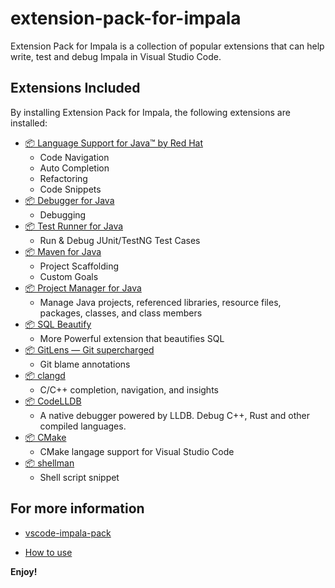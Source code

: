 # extension-pack-for-impala

Extension Pack for Impala is a collection of popular extensions that can help write, test and debug Impala in Visual Studio Code.

## Extensions Included

By installing Extension Pack for Impala, the following extensions are installed:

- [📦 Language Support for Java™ by Red Hat ](https://marketplace.visualstudio.com/items?itemName=redhat.java)
    - Code Navigation
    - Auto Completion
    - Refactoring
    - Code Snippets
- [📦 Debugger for Java](https://marketplace.visualstudio.com/items?itemName=vscjava.vscode-java-debug)
    - Debugging
- [📦 Test Runner for Java](https://marketplace.visualstudio.com/items?itemName=vscjava.vscode-java-test)
    - Run & Debug JUnit/TestNG Test Cases
- [📦 Maven for Java](https://marketplace.visualstudio.com/items?itemName=vscjava.vscode-maven)
    - Project Scaffolding
    - Custom Goals
- [📦 Project Manager for Java](https://marketplace.visualstudio.com/items?itemName=vscjava.vscode-java-dependency)
    - Manage Java projects, referenced libraries, resource files, packages, classes, and class members
- [📦 SQL Beautify](https://marketplace.visualstudio.com/items?itemName=clarkyu.vscode-sql-beautify)
    - More Powerful extension that beautifies SQL
- [📦 GitLens — Git supercharged](https://marketplace.visualstudio.com/items?itemName=eamodio.gitlens)
    - Git blame annotations
- [📦 clangd](https://marketplace.visualstudio.com/items?itemName=llvm-vs-code-extensions.vscode-clangd)
    - C/C++ completion, navigation, and insights
- [📦 CodeLLDB](https://marketplace.visualstudio.com/items?itemName=vadimcn.vscode-lldb)
    - A native debugger powered by LLDB. Debug C++, Rust and other compiled languages.
- [📦 CMake](https://marketplace.visualstudio.com/items?itemName=twxs.cmake)
    - CMake langage support for Visual Studio Code
- [📦 shellman](https://marketplace.visualstudio.com/items?itemName=Remisa.shellman)
    - Shell script snippet

## For more information

* [vscode-impala-pack](https://github.com/MicePilot/vscode-impala-pack)

* [How to use](https://github.com/MicePilot/vscode-impala-pack/wiki)

**Enjoy!**
